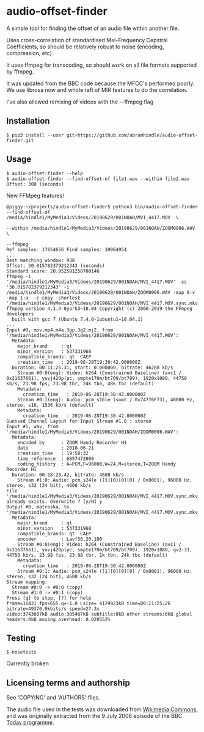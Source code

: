 audio-offset-finder
===================

A simple tool for finding the offset of an audio file within another
file. 

Uses cross-correlation of standardised Mel-Frequency Cepstral Coefficients,
so should be relatively robust to noise (encoding, compression, etc).

It uses ffmpeg for transcoding, so should work on all file formats
supported by ffmpeg.

It was updated from the BBC code because the MFCC's performed poorly. We use
librosa now and whole raft of MIR features to do the correlation.

I've also allowed remixing of videos with the --ffmpeg flag

Installation
------------

    $ pip3 install --user git+https://github.com/abramhindle/audio-offset-finder.git

Usage
-----

    $ audio-offset-finder --help
    $ audio-offset-finder --find-offset-of file1.wav --within file2.wav
    Offset: 300 (seconds)

New FFMpeg features!

    @piggy:~/projects/audio-offset-finder$ python3 bin/audio-offset-finder --find-offset-of /media/hindle1/MyMedia3/Videos/20190629/001NOAH/MVI_4417.MOV  \
                                                                           --within /media/hindle1/MyMedia3/Videos/20190629/001NOAH/ZOOM0006.WAV \
                                                                           --ffmpeg
    Ref samples: 17654656 Find samples: 10964954
    ...
    Best matching window: 938
    Offset: 30.015782379212343 (seconds)
    Standard score: 20.952581258700146
    ffmpeg -i '/media/hindle1/MyMedia3/Videos/20190629/001NOAH/MVI_4417.MOV' -ss  '30.015782379212343' -i /media/hindle1/MyMedia3/Videos/20190629/001NOAH/ZOOM0006.WAV -map 0:v -map 1:a  -c copy -shortest '/media/hindle1/MyMedia3/Videos/20190629/001NOAH/MVI_4417.MOV.sync.mkv'
    ffmpeg version 4.1.4-0york3~18.04 Copyright (c) 2000-2019 the FFmpeg developers
      built with gcc 7 (Ubuntu 7.4.0-1ubuntu1~18.04.1)
    ...
    Input #0, mov,mp4,m4a,3gp,3g2,mj2, from '/media/hindle1/MyMedia3/Videos/20190629/001NOAH/MVI_4417.MOV':
      Metadata:
        major_brand     : qt  
        minor_version   : 537331968
        compatible_brands: qt  CAEP
        creation_time   : 2019-06-28T19:30:42.000000Z
      Duration: 00:11:25.31, start: 0.000000, bitrate: 46288 kb/s
        Stream #0:0(eng): Video: h264 (Constrained Baseline) (avc1 / 0x31637661), yuvj420p(pc, smpte170m/bt709/bt709), 1920x1080, 44750 kb/s, 23.98 fps, 23.98 tbr, 24k tbn, 48k tbc (default)
        Metadata:
          creation_time   : 2019-06-28T19:30:42.000000Z
        Stream #0:1(eng): Audio: pcm_s16le (sowt / 0x74776F73), 48000 Hz, stereo, s16, 1536 kb/s (default)
        Metadata:
          creation_time   : 2019-06-28T19:30:42.000000Z
    Guessed Channel Layout for Input Stream #1.0 : stereo
    Input #1, wav, from '/media/hindle1/MyMedia3/Videos/20190629/001NOAH/ZOOM0006.WAV':
      Metadata:
        encoded_by      : ZOOM Handy Recorder H1
        date            : 2010-06-21
        creation_time   : 19:50:32
        time_reference  : 6857472000
        coding_history  : A=PCM,F=96000,W=24,M=stereo,T=ZOOM Handy Recorder H1
      Duration: 00:18:23.42, bitrate: 4608 kb/s
        Stream #1:0: Audio: pcm_s24le ([1][0][0][0] / 0x0001), 96000 Hz, stereo, s32 (24 bit), 4608 kb/s
    File '/media/hindle1/MyMedia3/Videos/20190629/001NOAH/MVI_4417.MOV.sync.mkv' already exists. Overwrite ? [y/N] y
    Output #0, matroska, to '/media/hindle1/MyMedia3/Videos/20190629/001NOAH/MVI_4417.MOV.sync.mkv':
      Metadata:
        major_brand     : qt  
        minor_version   : 537331968
        compatible_brands: qt  CAEP
        encoder         : Lavf58.20.100
        Stream #0:0(eng): Video: h264 (Constrained Baseline) (avc1 / 0x31637661), yuvj420p(pc, smpte170m/bt709/bt709), 1920x1080, q=2-31, 44750 kb/s, 23.98 fps, 23.98 tbr, 1k tbn, 24k tbc (default)
        Metadata:
          creation_time   : 2019-06-28T19:30:42.000000Z
        Stream #0:1: Audio: pcm_s24le ([1][0][0][0] / 0x0001), 96000 Hz, stereo, s32 (24 bit), 4608 kb/s
    Stream mapping:
      Stream #0:0 -> #0:0 (copy)
      Stream #1:0 -> #0:1 (copy)
    Press [q] to stop, [?] for help
    frame=16431 fps=655 q=-1.0 Lsize= 4129923kB time=00:11:25.26 bitrate=49370.9kbits/s speed=27.3x    
    video:3743607kB audio:385467kB subtitle:0kB other streams:0kB global headers:0kB muxing overhead: 0.020552%


Testing
-------

    $ nosetests

Currently broken 

Licensing terms and authorship
------------------------------

See 'COPYING' and 'AUTHORS' files.

The audio file used in the tests was downloaded from
[Wikimedia Commons](http://en.wikipedia.org/wiki/File:Tim_Berners-Lee_-_Today_-_9_July_2008.flac),
and was originally extracted from the 9 July 2008 
episode of the BBC [Today programme](http://www.bbc.co.uk/programmes/b00cddwc).
